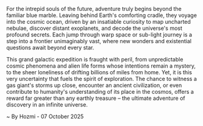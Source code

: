 
For the intrepid souls of the future, adventure truly begins beyond the familiar blue marble. Leaving behind Earth's comforting cradle, they voyage into the cosmic ocean, driven by an insatiable curiosity to map uncharted nebulae, discover distant exoplanets, and decode the universe's most profound secrets. Each jump through warp space or sub-light journey is a step into a frontier unimaginably vast, where new wonders and existential questions await beyond every star.

This grand galactic expedition is fraught with peril, from unpredictable cosmic phenomena and alien life forms whose intentions remain a mystery, to the sheer loneliness of drifting billions of miles from home. Yet, it is this very uncertainty that fuels the spirit of exploration. The chance to witness a gas giant's storms up close, encounter an ancient civilization, or even contribute to humanity's understanding of its place in the cosmos, offers a reward far greater than any earthly treasure – the ultimate adventure of discovery in an infinite universe.

~ By Hozmi - 07 October 2025
